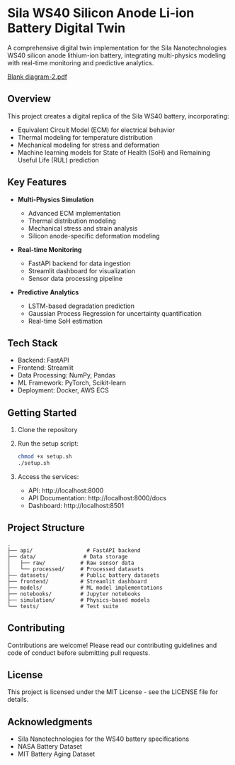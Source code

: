 # Sila WS40 Silicon Anode Li-ion Battery Digital Twin

A comprehensive digital twin implementation for the Sila Nanotechnologies WS40 silicon anode lithium-ion battery, integrating multi-physics modeling with real-time monitoring and predictive analytics.

[Blank diagram-2.pdf](https://github.com/user-attachments/files/19197644/Blank.diagram-2.pdf)

## Overview

This project creates a digital replica of the Sila WS40 battery, incorporating:
- Equivalent Circuit Model (ECM) for electrical behavior
- Thermal modeling for temperature distribution
- Mechanical modeling for stress and deformation
- Machine learning models for State of Health (SoH) and Remaining Useful Life (RUL) prediction

## Key Features

- **Multi-Physics Simulation**
  - Advanced ECM implementation
  - Thermal distribution modeling
  - Mechanical stress and strain analysis
  - Silicon anode-specific deformation modeling

- **Real-time Monitoring**
  - FastAPI backend for data ingestion
  - Streamlit dashboard for visualization
  - Sensor data processing pipeline

- **Predictive Analytics**
  - LSTM-based degradation prediction
  - Gaussian Process Regression for uncertainty quantification
  - Real-time SoH estimation

## Tech Stack

- Backend: FastAPI
- Frontend: Streamlit
- Data Processing: NumPy, Pandas
- ML Framework: PyTorch, Scikit-learn
- Deployment: Docker, AWS ECS

## Getting Started

1. Clone the repository
2. Run the setup script:
   ```bash
   chmod +x setup.sh
   ./setup.sh
   ```

3. Access the services:
   - API: http://localhost:8000
   - API Documentation: http://localhost:8000/docs
   - Dashboard: http://localhost:8501

## Project Structure

```
.
├── api/                 # FastAPI backend
├── data/               # Data storage
│   ├── raw/           # Raw sensor data
│   └── processed/     # Processed datasets
├── datasets/          # Public battery datasets
├── frontend/          # Streamlit dashboard
├── models/            # ML model implementations
├── notebooks/         # Jupyter notebooks
├── simulation/        # Physics-based models
└── tests/             # Test suite
```

## Contributing

Contributions are welcome! Please read our contributing guidelines and code of conduct before submitting pull requests.

## License

This project is licensed under the MIT License - see the LICENSE file for details.

## Acknowledgments

- Sila Nanotechnologies for the WS40 battery specifications
- NASA Battery Dataset
- MIT Battery Aging Dataset
